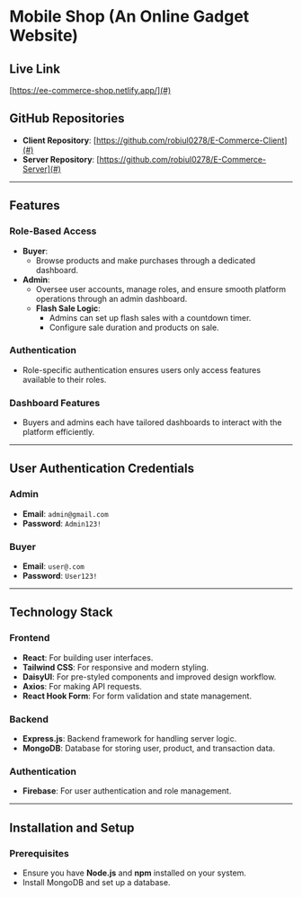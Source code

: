# Mobile Shop (An Online Gadget Website)

## Live Link
[https://ee-commerce-shop.netlify.app/](#)

## GitHub Repositories
- **Client Repository**: [https://github.com/robiul0278/E-Commerce-Client](#)
- **Server Repository**: [https://github.com/robiul0278/E-Commerce-Server](#)

---

## Features
### Role-Based Access
- **Buyer**:
  - Browse products and make purchases through a dedicated dashboard.
- **Admin**:
  - Oversee user accounts, manage roles, and ensure smooth platform operations through an admin dashboard.
  - **Flash Sale Logic**:
    - Admins can set up flash sales with a countdown timer.
    - Configure sale duration and products on sale.

### Authentication
- Role-specific authentication ensures users only access features available to their roles.

### Dashboard Features
- Buyers and admins each have tailored dashboards to interact with the platform efficiently.

---

## User Authentication Credentials

### Admin
- **Email**: `admin@gmail.com`
- **Password**: `Admin123!`

### Buyer
- **Email**: `user@.com`
- **Password**: `User123!`

---

## Technology Stack

### Frontend
- **React**: For building user interfaces.
- **Tailwind CSS**: For responsive and modern styling.
- **DaisyUI**: For pre-styled components and improved design workflow.
- **Axios**: For making API requests.
- **React Hook Form**: For form validation and state management.

### Backend
- **Express.js**: Backend framework for handling server logic.
- **MongoDB**: Database for storing user, product, and transaction data.

### Authentication
- **Firebase**: For user authentication and role management.

---

## Installation and Setup

### Prerequisites
- Ensure you have **Node.js** and **npm** installed on your system.
- Install MongoDB and set up a database.


